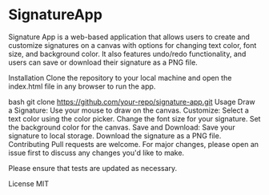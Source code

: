 # SignatureApp
Signature App is a web-based application that allows users to create and customize signatures on a canvas with options for changing text color, font size, and background color. It also features undo/redo functionality, and users can save or download their signature as a PNG file.

Installation
Clone the repository to your local machine and open the index.html file in any browser to run the app.

bash
git clone https://github.com/your-repo/signature-app.git
Usage
Draw a Signature: Use your mouse to draw on the canvas.
Customize:
Select a text color using the color picker.
Change the font size for your signature.
Set the background color for the canvas.
Save and Download:
Save your signature to local storage.
Download the signature as a PNG file.
Contributing
Pull requests are welcome. For major changes, please open an issue first to discuss any changes you'd like to make.

Please ensure that tests are updated as necessary.

License
MIT
